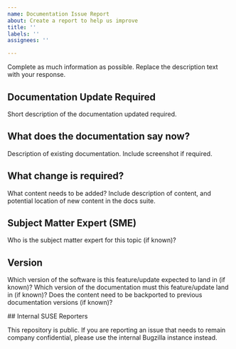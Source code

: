 ```yaml
---
name: Documentation Issue Report
about: Create a report to help us improve
title: ''
labels: ''
assignees: ''

---
```


Complete as much information as possible.
Replace the description text with your response.

## Documentation Update Required

Short description of the documentation updated required.

## What does the documentation say now?

Description of existing documentation.
Include screenshot if required.

## What change is required?

What content needs to be added?
Include description of content, and potential location of new content in the docs suite.

## Subject Matter Expert (SME)

Who is the subject matter expert for this topic (if known)?

## Version

Which version of the software is this feature/update expected to land in (if known)?
Which version of the documentation must this feature/update land in (if known)?
Does the content need to be backported to previous documentation versions (if known)?

## Internal SUSE Reporters

This repository is public.
If you are reporting an issue that needs to remain company confidential, please use the internal Bugzilla instance instead.